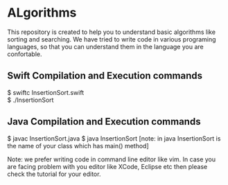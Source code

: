 # ALgorithms  
This repository is created to help you to understand basic algorithms like sorting and searching. We have tried to write code in various programing languages, so that you can understand them in the language you are confortable.  

## Swift Compilation and Execution commands  
  $ swiftc InsertionSort.swift    
  $ ./InsertionSort  

## Java Compilation and Execution commands  
  $ javac InsertionSort.java
  $ java InsertionSort [note: in java InsertionSort is the name of your class which has main() method]  


Note: we prefer writing code in command line editor like vim. In case you are facing problem with you editor like XCode, Eclipse etc then please check the tutorial for your editor.   


